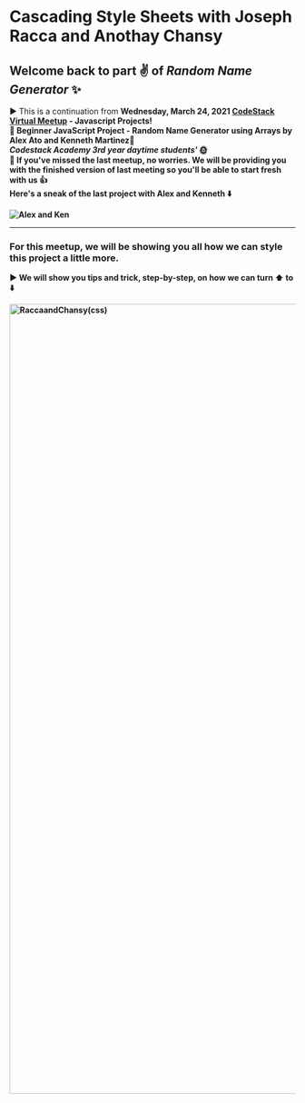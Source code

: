 # Cascading Style Sheets with Joseph Racca and Anothay Chansy<br>
## Welcome back to part ✌️ of *Random Name Generator* ✨
► This is a continuation from <b> Wednesday, March 24, 2021
[CodeStack Virtual Meetup](https://www.meetup.com/CodeStack)  - Javascript Projects! <br> 
  🔸 Beginner JavaScript Project - Random Name Generator using Arrays by Alex Ato and Kenneth Martinez🧮<br>
 *Codestack Academy 3rd year daytime students'* 🌞<br> 
 <b>📢 If you've missed the last meetup, no worries. We will be providing you with the finished version of last meeting so you'll be able to start fresh with us 👍 <br>
   Here's a sneak of the last project with Alex and Kenneth ⬇️ 
   
   ![Alex and Ken](https://user-images.githubusercontent.com/61571099/113489332-7d0e2f00-9478-11eb-9085-a482a62cce82.png)

   <hr> 
   

  ### For this meetup, we will be showing you all how we can style this project a little more. <br>
   ► We will show you tips and trick, step-by-step, on how we can turn ⬆️ to ⬇️

  <img width="1391" alt="RaccaandChansy(css)" src="https://user-images.githubusercontent.com/61571099/113518784-451cef80-953d-11eb-854f-f4d3e9efcfbf.png">


   
   
